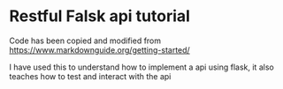 # Restful Falsk api tutorial

Code has been copied and modified from https://www.markdownguide.org/getting-started/

I have used this to understand how to implement a api using flask, it also teaches how to test and interact with the api
